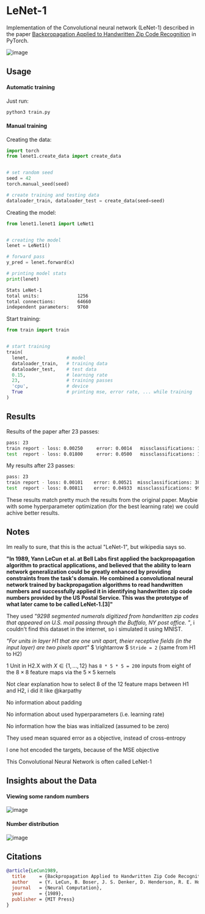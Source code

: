 # LeNet-1
Implementation of the Convolutional neural network (LeNet-1) described in the paper [Backpropagation Applied to Handwritten Zip Code Recognition](https://ieeexplore.ieee.org/document/6795724) in PyTorch.


![image](res/architecture.png)

## Usage


#### Automatic training

Just run:
```bash
python3 train.py
```

#### Manual training

Creating the data:
```python
import torch
from lenet1.create_data import create_data


# set random seed
seed = 42
torch.manual_seed(seed)

# create training and testing data
dataloader_train, dataloader_test = create_data(seed=seed)
```

Creating the model:
```python
from lenet1.lenet1 import LeNet1


# creating the model
lenet = LeNet1()

# forward pass
y_pred = lenet.forward(x)

# printing model stats
print(lenet)
```

```bash
Stats LeNet-1
total units:              1256
total connections:        64660
independent parameters:   9760
```

Start training:
```python
from train import train


# start training
train(
  lenet,              # model
  dataloader_train,   # training data
  dataloader_test,    # test data
  0.15,               # learning rate
  23,                 # training passes
  'cpu',              # device
  True                # printing mse, error rate, ... while training
)
```

## Results

Results of the paper after 23 passes:

```bash
pass: 23
train report - loss: 0.00250     error: 0.0014   missclassifications: 10
test  report - loss: 0.01800     error: 0.0500   missclassifications: 102
```
My results after 23 passes:

```bash
pass: 23
train report - loss: 0.00101    error: 0.00521  missclassifications: 38
test  report - loss: 0.00811    error: 0.04933  missclassifications: 99
```

These results match pretty much the results from the original paper. Maybie with some hyperparameter optimization (for the best learning rate) we could achive better results.

## Notes

Im really to sure, that this is the actual "LeNet-1", but wikipedia says so.

**"In 1989, Yann LeCun et al. at Bell Labs first applied the backpropagation algorithm to practical applications, and believed that the ability to learn network generalization could be greatly enhanced by providing constraints from the task's domain. He combined a convolutional neural network trained by backpropagation algorithms to read handwritten numbers and successfully applied it in identifying handwritten zip code numbers provided by the US Postal Service. This was the prototype of what later came to be called LeNet-1.[3]"**

They used *"9298 segmented numerals digitized from handwritten zip codes that appeared on U.S. mail passing through the Buffalo, NY post office. "*, i couldn't find this dataset in the internet, so i simulated it using MNIST.

*"For units in layer H1 that are one unit apart, theier receptive fields (in the input layer) are two pixels apart"* $ \rightarrow $ `Stride = 2` (same from H1 to H2)

1 Unit in H2.X with $X \in \{1, ..., 12\}$ has `8 * 5 * 5 = 200` inputs from eight of the $8 \times 8$ feature maps via the $5 \times 5$ kernels

Not clear explanation how to select 8 of the 12 feature maps between H1 and H2, i did it like @karpathy

No information about padding

No information about used hyperparameters (i.e. learning rate)

No information how the bias was initialized (assumed to be zero)

They used mean squared error as a objective, instead of cross-entropy

I one hot encoded the targets, because of the MSE objective

This Convolutional Neural Network is often called LeNet-1

## Insights about the Data

#### Viewing some random numbers

![image](res/random_numbers.png)

#### Number distribution

![image](res/number_distribution.png)

## Citations

```bibtex
@article{LeCun1989,
  title     = {Backpropagation Applied to Handwritten Zip Code Recognition},
  author    = {Y. LeCun, B. Boser, J. S. Denker, D. Henderson, R. E. Howard, W. Hubbard, L. D. Jackel},
  journal   = {Neural Computation},
  year      = {1989},
  publisher = {MIT Press}
}
```